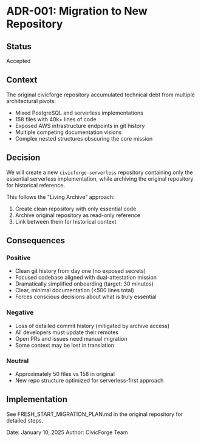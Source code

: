 # ADR-001: Migration to New Repository

## Status
Accepted

## Context
The original civicforge repository accumulated technical debt from multiple architectural pivots:
- Mixed PostgreSQL and serverless implementations
- 158 files with 40k+ lines of code
- Exposed AWS infrastructure endpoints in git history
- Multiple competing documentation visions
- Complex nested structures obscuring the core mission

## Decision
We will create a new `civicforge-serverless` repository containing only the essential serverless implementation, while archiving the original repository for historical reference.

This follows the "Living Archive" approach:
1. Create clean repository with only essential code
2. Archive original repository as read-only reference
3. Link between them for historical context

## Consequences

### Positive
- Clean git history from day one (no exposed secrets)
- Focused codebase aligned with dual-attestation mission
- Dramatically simplified onboarding (target: 30 minutes)
- Clear, minimal documentation (<500 lines total)
- Forces conscious decisions about what is truly essential

### Negative
- Loss of detailed commit history (mitigated by archive access)
- All developers must update their remotes
- Open PRs and issues need manual migration
- Some context may be lost in translation

### Neutral
- Approximately 50 files vs 158 in original
- New repo structure optimized for serverless-first approach

## Implementation
See FRESH_START_MIGRATION_PLAN.md in the original repository for detailed steps.

Date: January 10, 2025
Author: CivicForge Team